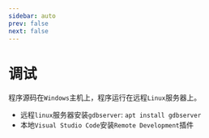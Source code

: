 ```yaml
---
sidebar: auto
prev: false
next: false
---
```

# 调试
程序源码在`Windows`主机上，程序运行在远程`Linux`服务器上。

* 远程`linux`服务器安装`gdbserver`: `apt install gdbserver`
* 本地`Visual Studio Code`安装`Remote Development`插件